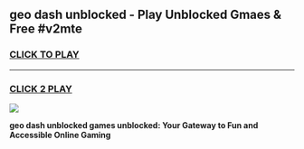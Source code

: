 
## geo dash unblocked - Play Unblocked Gmaes & Free #v2mte
<h3>
<a href="https://news.freeplayer.one?title=geo_dash_unblocked&ref=24F">CLICK TO PLAY</a></h3>
<hr>

<h3>
<a href="https://news.freeplayer.one?title=geo_dash_unblocked&ref=24F">CLICK 2 PLAY</a>
  
</h3>

<a href="https://news.freeplayer.one?title=geo_dash_unblocked&ref=24F/"><img src="https://clearcache.store/games.png"></a>


**geo dash unblocked games unblocked: Your Gateway to Fun and Accessible Online Gaming**
